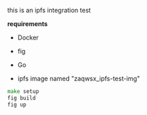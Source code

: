 this is an ipfs integration test

**requirements**

* Docker
* fig
* Go

* ipfs image named "zaqwsx_ipfs-test-img"

```go
make setup
fig build 
fig up
```
